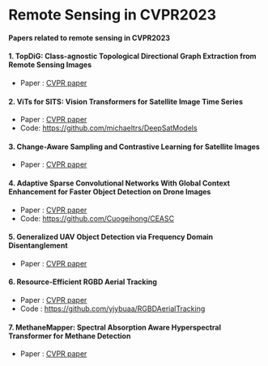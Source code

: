 # Remote Sensing in CVPR2023

#### Papers related to remote sensing in CVPR2023


#### 1. TopDiG: Class-agnostic Topological Directional Graph Extraction from Remote Sensing Images

* Paper : [CVPR paper](https://openaccess.thecvf.com/content/CVPR2023/html/Yang_TopDiG_Class-Agnostic_Topological_Directional_Graph_Extraction_From_Remote_Sensing_Images_CVPR_2023_paper.html)


#### 2. ViTs for SITS: Vision Transformers for Satellite Image Time Series

* Paper : [CVPR paper](https://openaccess.thecvf.com/content/CVPR2023/html/Tarasiou_ViTs_for_SITS_Vision_Transformers_for_Satellite_Image_Time_Series_CVPR_2023_paper.html)
* Code: https://github.com/michaeltrs/DeepSatModels

#### 3. Change-Aware Sampling and Contrastive Learning for Satellite Images

* Paper : [CVPR paper](https://openaccess.thecvf.com/content/CVPR2023/html/Mall_Change-Aware_Sampling_and_Contrastive_Learning_for_Satellite_Images_CVPR_2023_paper.html)

#### 4. Adaptive Sparse Convolutional Networks With Global Context Enhancement for Faster Object Detection on Drone Images

* Paper : [CVPR paper](https://openaccess.thecvf.com/content/CVPR2023/html/Du_Adaptive_Sparse_Convolutional_Networks_With_Global_Context_Enhancement_for_Faster_CVPR_2023_paper.html)
* Code: https://github.com/Cuogeihong/CEASC

#### 5. Generalized UAV Object Detection via Frequency Domain Disentanglement

* Paper : [CVPR paper](https://openaccess.thecvf.com/content/CVPR2023/html/Wang_Generalized_UAV_Object_Detection_via_Frequency_Domain_Disentanglement_CVPR_2023_paper.html)

#### 6. Resource-Efficient RGBD Aerial Tracking

* Paper : [CVPR paper](https://openaccess.thecvf.com/content/CVPR2023/html/Yang_Resource-Efficient_RGBD_Aerial_Tracking_CVPR_2023_paper.html)
* Code : https://github.com/yjybuaa/RGBDAerialTracking

#### 7. MethaneMapper: Spectral Absorption Aware Hyperspectral Transformer for Methane Detection

* Paper : [CVPR paper](https://openaccess.thecvf.com/content/CVPR2023/html/Kumar_MethaneMapper_Spectral_Absorption_Aware_Hyperspectral_Transformer_for_Methane_Detection_CVPR_2023_paper.html)


